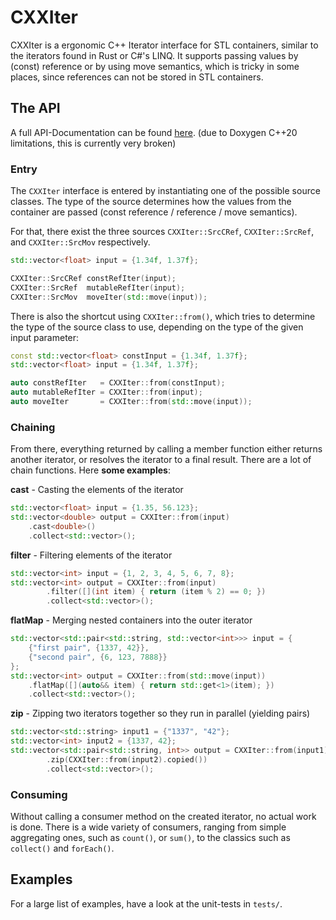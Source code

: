 # CXXIter

CXXIter is a ergonomic C++ Iterator interface for STL containers, similar to the iterators found in Rust or C#'s LINQ.
It supports passing values by (const) reference or by using move semantics, which is tricky in some places, since references can not be stored in STL containers.

## The API

A full API-Documentation can be found [here](https://seijikun.github.io/CXXIter/).
(due to Doxygen C++20 limitations, this is currently very broken)

### Entry
The `CXXIter` interface is entered by instantiating one of the possible source classes.
The type of the source determines how the values from the container are passed (const reference / reference / move semantics).

For that, there exist the three sources `CXXIter::SrcCRef`, `CXXIter::SrcRef`, and `CXXIter::SrcMov` respectively.

```c++
std::vector<float> input = {1.34f, 1.37f};

CXXIter::SrcCRef constRefIter(input);
CXXIter::SrcRef  mutableRefIter(input);
CXXIter::SrcMov  moveIter(std::move(input));
```

There is also the shortcut using `CXXIter::from()`, which tries to determine the type of the source class to use, depending on the type of the given input parameter:
```c++
const std::vector<float> constInput = {1.34f, 1.37f};
std::vector<float> input = {1.34f, 1.37f};

auto constRefIter   = CXXIter::from(constInput);
auto mutableRefIter = CXXIter::from(input);
auto moveIter       = CXXIter::from(std::move(input));
```

### Chaining
From there, everything returned by calling a member function either returns another iterator, or resolves the iterator to a final result. There are a lot of chain functions. Here **some examples**:

**cast** - Casting the elements of the iterator
```c++
std::vector<float> input = {1.35, 56.123};
std::vector<double> output = CXXIter::from(input)
	.cast<double>()
	.collect<std::vector>();
```

**filter** - Filtering elements of the iterator
```c++
std::vector<int> input = {1, 2, 3, 4, 5, 6, 7, 8};
std::vector<int> output = CXXIter::from(input)
        .filter([](int item) { return (item % 2) == 0; })
        .collect<std::vector>();
```

**flatMap** - Merging nested containers into the outer iterator
```c++
std::vector<std::pair<std::string, std::vector<int>>> input = {
    {"first pair", {1337, 42}},
    {"second pair", {6, 123, 7888}}
};
std::vector<int> output = CXXIter::from(std::move(input))
	.flatMap([](auto&& item) { return std::get<1>(item); })
	.collect<std::vector>();
```

**zip** - Zipping two iterators together so they run in parallel (yielding pairs)
```c++
std::vector<std::string> input1 = {"1337", "42"};
std::vector<int> input2 = {1337, 42};
std::vector<std::pair<std::string, int>> output = CXXIter::from(input1).copied()
        .zip(CXXIter::from(input2).copied())
        .collect<std::vector>();
```

### Consuming
Without calling a consumer method on the created iterator, no actual work is done.
There is a wide variety of consumers, ranging from simple aggregating ones, such as `count()`, or `sum()`, to the classics such as `collect()` and `forEach()`.


## Examples
For a large list of examples, have a look at the unit-tests in `tests/`.
